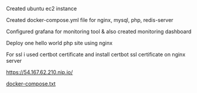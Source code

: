 Created ubuntu ec2 instance

Created docker-compose.yml file for nginx, mysql, php, redis-server

Configured grafana for monitoring tool & also created monitoring dashboard

Deploy one hello world php site using nginx

For ssl i used certbot certificate and install certbot ssl certificate on nginx server

https://54.167.62.210.nip.io/

[docker-compose.txt](https://github.com/5kaushal/Task/files/8327321/docker-compose.txt)

